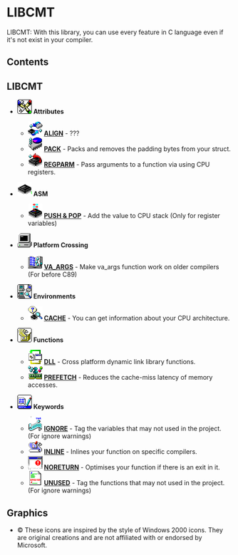 # LIBCMT
LIBCMT: With this library, you can use every feature in C language even if it's not exist in your compiler.

## Contents

LIBCMT
---

+ ![](https://raw.githubusercontent.com/TeomanDeniz/TeomanDeniz/main/images/repo_projects/libcmt/Attributes.png) **Attributes**
	+ ![](https://raw.githubusercontent.com/TeomanDeniz/TeomanDeniz/main/images/repo_projects/libcmt/align.png) **[ALIGN](https://github.com/TeomanDeniz/LIBCMT/blob/main/ATTRIBUTES/ALIGN.h)** - ???
	+ ![](https://raw.githubusercontent.com/TeomanDeniz/TeomanDeniz/main/images/repo_projects/libcmt/pack.png) **[PACK](https://github.com/TeomanDeniz/LIBCMT/blob/main/ATTRIBUTES/PACK.h)** - Packs and removes the padding bytes from your struct.
	+ ![](https://raw.githubusercontent.com/TeomanDeniz/TeomanDeniz/main/images/repo_projects/libcmt/regparm.png) **[REGPARM](https://github.com/TeomanDeniz/LIBCMT/blob/main/ATTRIBUTES/REGPARM.h)** - Pass arguments to a function via using CPU registers.

+ ![](https://raw.githubusercontent.com/TeomanDeniz/TeomanDeniz/main/images/repo_projects/libcmt/asm2.gif) **ASM**
	+ ![](https://raw.githubusercontent.com/TeomanDeniz/TeomanDeniz/main/images/repo_projects/libcmt/push_pop.gif) **[PUSH & POP](https://github.com/TeomanDeniz/LIBCMT/blob/main/ASM/PUSH_POP.h)** - Add the value to CPU stack (Only for register variables)

+ ![](https://raw.githubusercontent.com/TeomanDeniz/TeomanDeniz/main/images/repo_projects/libcmt/plaltform_corssing.gif) **Platform Crossing**
	+ ![](https://raw.githubusercontent.com/TeomanDeniz/TeomanDeniz/main/images/repo_projects/libcmt/va_args.gif) **[VA_ARGS](https://github.com/TeomanDeniz/LIBCMT/blob/main/PLATFORM_CROSSING/VA_ARGS.h)** - Make va_args function work on older compilers (For before C89)

+ ![](https://raw.githubusercontent.com/TeomanDeniz/TeomanDeniz/main/images/repo_projects/libcmt/environments.png) **Environments**
	+ ![](https://raw.githubusercontent.com/TeomanDeniz/TeomanDeniz/main/images/repo_projects/libcmt/cache.gif) **[CACHE](https://github.com/TeomanDeniz/LIBCMT/blob/main/ENVIRONMENTS/CACHE.h)** - You can get information about your CPU architecture.

+ ![](https://raw.githubusercontent.com/TeomanDeniz/TeomanDeniz/main/images/repo_projects/libcmt/functions.png) **Functions**
	+ ![](https://raw.githubusercontent.com/TeomanDeniz/TeomanDeniz/main/images/repo_projects/libcmt/dll.png) **[DLL](https://github.com/TeomanDeniz/LIBCMT/blob/main/FUNCTIONS/DLL.h)** - Cross platform dynamic link library functions.
	+ ![](https://raw.githubusercontent.com/TeomanDeniz/TeomanDeniz/main/images/repo_projects/libcmt/prefetch.png) **[PREFETCH](https://github.com/TeomanDeniz/LIBCMT/blob/main/FUNCTIONS/PREFETCH.h)** - Reduces the cache-miss latency of memory accesses.

+ ![](https://raw.githubusercontent.com/TeomanDeniz/TeomanDeniz/main/images/repo_projects/libcmt/keywords.png) **Keywords**
	+ ![](https://raw.githubusercontent.com/TeomanDeniz/TeomanDeniz/main/images/repo_projects/libcmt/ignore.gif) **[IGNORE](https://github.com/TeomanDeniz/LIBCMT/blob/main/KEYWORDS/IGNORE.h)** - Tag the variables that may not used in the project. (For ignore warnings)
	+ ![](https://raw.githubusercontent.com/TeomanDeniz/TeomanDeniz/main/images/repo_projects/libcmt/inline.png) **[INLINE](https://github.com/TeomanDeniz/LIBCMT/blob/main/KEYWORDS/INLINE.h)** - Inlines your function on specific compilers.
	+ ![](https://raw.githubusercontent.com/TeomanDeniz/TeomanDeniz/main/images/repo_projects/libcmt/no_return.png) **[NORETURN](https://github.com/TeomanDeniz/LIBCMT/blob/main/KEYWORDS/NORETURN.h)** - Optimises your function if there is an exit in it.
	+ ![](https://raw.githubusercontent.com/TeomanDeniz/TeomanDeniz/main/images/repo_projects/libcmt/unused.gif) **[UNUSED](https://github.com/TeomanDeniz/LIBCMT/blob/main/KEYWORDS/UNUSED.h)** - Tag the functions that may not used in the project. (For ignore warnings)

Graphics
---

* © These icons are inspired by the style of Windows 2000 icons. They are original creations and are not affiliated with or endorsed by Microsoft.

